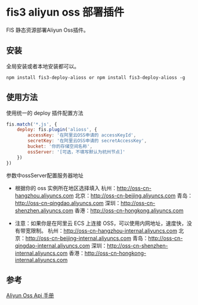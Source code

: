 # fis3 aliyun oss 部署插件

FIS 静态资源部署Aliyun Oss插件。

## 安装

全局安装或者本地安装都可以。

```
npm install fis3-deploy-alioss or npm install fis3-deploy-alioss -g
```

## 使用方法

使用统一的 deploy 插件配置方法

```js
fis.match('*.js', {
    deploy: fis.plugin('alioss', {
        accessKey: '在阿里云OSS申请的 accessKeyId',
        secretKey: '在阿里云OSS申请的 secretAccessKey',
        bucket: '你的存储空间名称',
        ossServer: '[可选，不填写默认为杭州节点]'
    })
})
```

参数中ossServer配置服务器地址

- 根据你的 oss 实例所在地区选择填入
  杭州：http://oss-cn-hangzhou.aliyuncs.com
  北京：http://oss-cn-beijing.aliyuncs.com
  青岛：http://oss-cn-qingdao.aliyuncs.com
  深圳：http://oss-cn-shenzhen.aliyuncs.com
  香港：http://oss-cn-hongkong.aliyuncs.com

- 注意：如果你是在阿里云 ECS 上连接 OSS，可以使用内网地址，速度快，没有带宽限制。
  杭州：http://oss-cn-hangzhou-internal.aliyuncs.com
  北京：http://oss-cn-beijing-internal.aliyuncs.com
  青岛：http://oss-cn-qingdao-internal.aliyuncs.com
  深圳：http://oss-cn-shenzhen-internal.aliyuncs.com
  香港：http://oss-cn-hongkong-internal.aliyuncs.com

## 参考

[Aliyun Oss Api 手册](http://imgs-storage.cdn.aliyuncs.com/help/oss/oss%20api%2020140828.pdf)